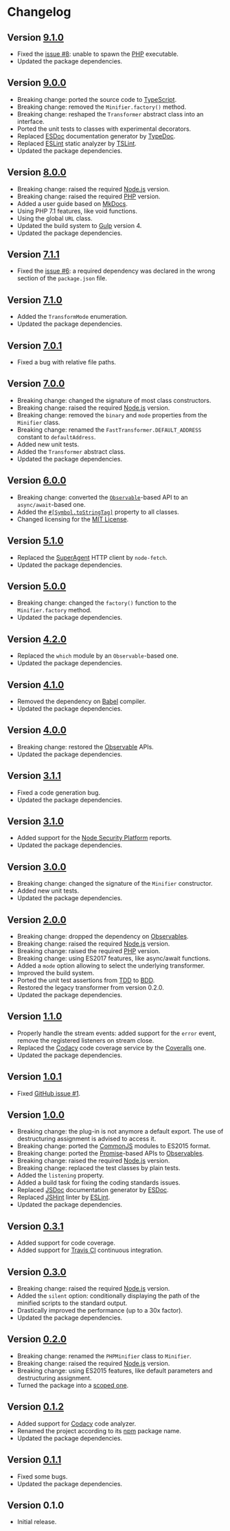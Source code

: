 # Changelog

## Version [9.1.0](https://github.com/cedx/gulp-php-minify/compare/v9.0.0...v9.1.0)
- Fixed the [issue #8](https://github.com/cedx/gulp-php-minify/issues/8): unable to spawn the [PHP](https://secure.php.net) executable.
- Updated the package dependencies.

## Version [9.0.0](https://github.com/cedx/gulp-php-minify/compare/v8.0.0...v9.0.0)
- Breaking change: ported the source code to [TypeScript](https://www.typescriptlang.org).
- Breaking change: removed the `Minifier.factory()` method.
- Breaking change: reshaped the `Transformer` abstract class into an interface.
- Ported the unit tests to classes with experimental decorators.
- Replaced [ESDoc](https://esdoc.org) documentation generator by [TypeDoc](https://typedoc.org).
- Replaced [ESLint](https://eslint.org) static analyzer by [TSLint](https://palantir.github.io/tslint).
- Updated the package dependencies.

## Version [8.0.0](https://github.com/cedx/gulp-php-minify/compare/v7.1.1...v8.0.0)
- Breaking change: raised the required [Node.js](https://nodejs.org) version.
- Breaking change: raised the required [PHP](https://secure.php.net) version.
- Added a user guide based on [MkDocs](http://www.mkdocs.org).
- Using PHP 7.1 features, like void functions.
- Using the global `URL` class.
- Updated the build system to [Gulp](https://gulpjs.com) version 4.
- Updated the package dependencies.

## Version [7.1.1](https://github.com/cedx/gulp-php-minify/compare/v7.1.0...v7.1.1)
- Fixed the [issue #6](https://github.com/cedx/gulp-php-minify/issues/6): a required dependency was declared in the wrong section of the `package.json` file.

## Version [7.1.0](https://github.com/cedx/gulp-php-minify/compare/v7.0.1...v7.1.0)
- Added the `TransformMode` enumeration.
- Updated the package dependencies.

## Version [7.0.1](https://github.com/cedx/gulp-php-minify/compare/v7.0.0...v7.0.1)
- Fixed a bug with relative file paths.

## Version [7.0.0](https://github.com/cedx/gulp-php-minify/compare/v6.0.0...v7.0.0)
- Breaking change: changed the signature of most class constructors.
- Breaking change: raised the required [Node.js](https://nodejs.org) version.
- Breaking change: removed the `binary` and `mode` properties from the `Minifier` class.
- Breaking change: renamed the `FastTransformer.DEFAULT_ADDRESS` constant to `defaultAddress`.
- Added new unit tests.
- Added the `Transformer` abstract class.
- Updated the package dependencies.

## Version [6.0.0](https://github.com/cedx/gulp-php-minify/compare/v5.1.0...v6.0.0)
- Breaking change: converted the [`Observable`](http://reactivex.io/intro.html)-based API to an `async/await`-based one.
- Added the [`#[Symbol.toStringTag]`](https://developer.mozilla.org/en-US/docs/Web/JavaScript/Reference/Global_Objects/Symbol/toStringTag) property to all classes.
- Changed licensing for the [MIT License](https://opensource.org/licenses/MIT).

## Version [5.1.0](https://github.com/cedx/gulp-php-minify/compare/v5.0.0...v5.1.0)
- Replaced the [SuperAgent](https://visionmedia.github.io/superagent) HTTP client by `node-fetch`.
- Updated the package dependencies.

## Version [5.0.0](https://github.com/cedx/gulp-php-minify/compare/v4.2.0...v5.0.0)
- Breaking change: changed the `factory()` function to the `Minifier.factory` method.
- Updated the package dependencies.

## Version [4.2.0](https://github.com/cedx/gulp-php-minify/compare/v4.1.0...v4.2.0)
- Replaced the `which` module by an `Observable`-based one.
- Updated the package dependencies.

## Version [4.1.0](https://github.com/cedx/gulp-php-minify/compare/v4.0.0...v4.1.0)
- Removed the dependency on [Babel](https://babeljs.io) compiler.
- Updated the package dependencies.

## Version [4.0.0](https://github.com/cedx/gulp-php-minify/compare/v3.1.1...v4.0.0)
- Breaking change: restored the [Observable](http://reactivex.io/intro.html) APIs.
- Updated the package dependencies.

## Version [3.1.1](https://github.com/cedx/gulp-php-minify/compare/v3.1.0...v3.1.1)
- Fixed a code generation bug.
- Updated the package dependencies.

## Version [3.1.0](https://github.com/cedx/gulp-php-minify/compare/v3.0.0...v3.1.0)
- Added support for the [Node Security Platform](https://nodesecurity.io) reports.
- Updated the package dependencies.

## Version [3.0.0](https://github.com/cedx/gulp-php-minify/compare/v2.0.0...v3.0.0)
- Breaking change: changed the signature of the `Minifier` constructor.
- Added new unit tests.
- Updated the package dependencies.

## Version [2.0.0](https://github.com/cedx/gulp-php-minify/compare/v1.1.0...v2.0.0)
- Breaking change: dropped the dependency on [Observables](http://reactivex.io/intro.html).
- Breaking change: raised the required [Node.js](https://nodejs.org) version.
- Breaking change: raised the required [PHP](https://secure.php.net) version.
- Breaking change: using ES2017 features, like async/await functions.
- Added a `mode` option allowing to select the underlying transformer.
- Improved the build system.
- Ported the unit test assertions from [TDD](https://en.wikipedia.org/wiki/Test-driven_development) to [BDD](https://en.wikipedia.org/wiki/Behavior-driven_development).
- Restored the legacy transformer from version 0.2.0.
- Updated the package dependencies.

## Version [1.1.0](https://github.com/cedx/gulp-php-minify/compare/v1.0.1...v1.1.0)
- Properly handle the stream events: added support for the `error` event, remove the registered listeners on stream close.
- Replaced the [Codacy](https://www.codacy.com) code coverage service by the [Coveralls](https://coveralls.io) one.
- Updated the package dependencies.

## Version [1.0.1](https://github.com/cedx/gulp-php-minify/compare/v1.0.0...v1.0.1)
- Fixed [GitHub issue #1](https://github.com/cedx/gulp-php-minify/issues/1).

## Version [1.0.0](https://github.com/cedx/gulp-php-minify/compare/v0.3.1...v1.0.0)
- Breaking change: the plug-in is not anymore a default export. The use of destructuring assignment is advised to access it.
- Breaking change: ported the [CommonJS](https://nodejs.org/api/modules.html) modules to ES2015 format.
- Breaking change: ported the [Promise](https://developer.mozilla.org/en-US/docs/Web/JavaScript/Reference/Global_Objects/Promise)-based APIs to [Observables](http://reactivex.io/intro.html).
- Breaking change: raised the required [Node.js](https://nodejs.org) version.
- Breaking change: replaced the test classes by plain tests.
- Added the `listening` property.
- Added a build task for fixing the coding standards issues.
- Replaced [JSDoc](http://usejsdoc.org) documentation generator by [ESDoc](https://esdoc.org).
- Replaced [JSHint](http://jshint.com) linter by [ESLint](http://eslint.org).
- Updated the package dependencies.

## Version [0.3.1](https://github.com/cedx/gulp-php-minify/compare/v0.3.0...v0.3.1)
- Added support for code coverage.
- Added support for [Travis CI](https://travis-ci.com) continuous integration.

## Version [0.3.0](https://github.com/cedx/gulp-php-minify/compare/v0.2.0...v0.3.0)
- Breaking change: raised the required [Node.js](https://nodejs.org) version.
- Added the `silent` option: conditionally displaying the path of the minified scripts to the standard output.
- Drastically improved the performance (up to a 30x factor).
- Updated the package dependencies.

## Version [0.2.0](https://github.com/cedx/gulp-php-minify/compare/v0.1.2...v0.2.0)
- Breaking change: renamed the `PHPMinifier` class to `Minifier`.
- Breaking change: raised the required [Node.js](https://nodejs.org) version.
- Breaking change: using ES2015 features, like default parameters and destructuring assignment.
- Turned the package into a [scoped one](https://docs.npmjs.com/getting-started/scoped-packages).

## Version [0.1.2](https://github.com/cedx/gulp-php-minify/compare/v0.1.1...v0.1.2)
- Added support for [Codacy](https://www.codacy.com) code analyzer.
- Renamed the project according to its [npm](https://www.npmjs.com) package name.
- Updated the package dependencies.

## Version [0.1.1](https://github.com/cedx/gulp-php-minify/compare/v0.1.0...v0.1.1)
- Fixed some bugs.
- Updated the package dependencies.

## Version 0.1.0
- Initial release.
